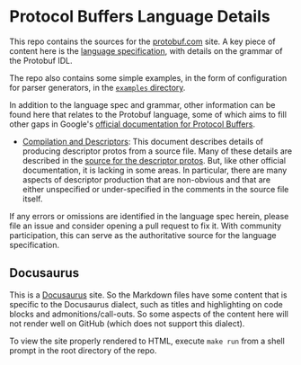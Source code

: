# Protocol Buffers Language Details

This repo contains the sources for the [protobuf.com](https://protobuf.com) site.
A key piece of content here is the [language specification](./docs/language-spec.md),
with details on the grammar of the Protobuf IDL.

The repo also contains some simple examples, in the form of configuration for
parser generators, in the [`examples` directory](./examples).

In addition to the language spec and grammar, other information can be found here that
relates to the Protobuf language, some of which aims to fill other gaps in Google's
[official documentation for Protocol Buffers](https://developers.google.com/protocol-buffers/).

- [Compilation and Descriptors](./docs/descriptors.md):
  This document describes details of producing descriptor protos from a source
  file. Many of these details are described in the [source for the descriptor protos](https://github.com/protocolbuffers/protobuf/blob/v21.3/src/google/protobuf/descriptor.proto).
  But, like other official documentation, it is lacking in some areas. In particular,
  there are many aspects of descriptor production that are non-obvious and that are
  either unspecified or under-specified in the comments in the source file itself.

If any errors or omissions are identified in the language spec herein, please file an
issue and consider opening a pull request to fix it. With community participation, this
can serve as the authoritative source for the language specification.

## Docusaurus

This is a [Docusaurus](https://docusaurus.io/) site. So the Markdown files have some
content that is specific to the Docusaurus dialect, such as titles and highlighting
on code blocks and admonitions/call-outs. So some aspects of the content here will not
render well on GitHub (which does not support this dialect).

To view the site properly rendered to HTML, execute `make run` from a shell prompt in
the root directory of the repo.
